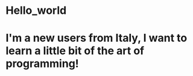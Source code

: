 # Hello_world
# I'm a new users from Italy, I want to learn a little bit of the art of programming!
